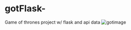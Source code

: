 # gotFlask-
Game of thrones project w/ flask and api data
![gotimage](https://user-images.githubusercontent.com/58896705/163586455-f93d9935-5594-4e5a-b030-eda00fa16a8c.jpg)
